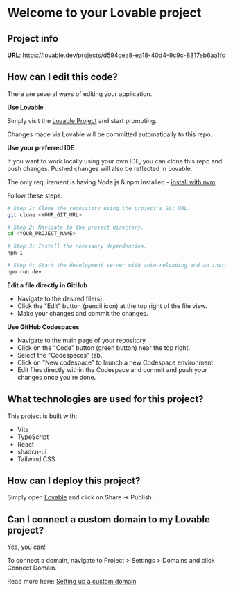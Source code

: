 # Welcome to your Lovable project

## Project info

**URL**: https://lovable.dev/projects/d594cea8-ea18-40d4-9c9c-8317eb6aa1fc

## How can I edit this code?

There are several ways of editing your application.

**Use Lovable**

Simply visit the
[Lovable Project](https://lovable.dev/projects/d594cea8-ea18-40d4-9c9c-8317eb6aa1fc)
and start prompting.

Changes made via Lovable will be committed automatically to this repo.

**Use your preferred IDE**

If you want to work locally using your own IDE, you can clone this repo and push
changes. Pushed changes will also be reflected in Lovable.

The only requirement is having Node.js & npm installed -
[install with nvm](https://github.com/nvm-sh/nvm#installing-and-updating)

Follow these steps:

```sh
# Step 1: Clone the repository using the project's Git URL.
git clone <YOUR_GIT_URL>

# Step 2: Navigate to the project directory.
cd <YOUR_PROJECT_NAME>

# Step 3: Install the necessary dependencies.
npm i

# Step 4: Start the development server with auto-reloading and an instant preview.
npm run dev
```

**Edit a file directly in GitHub**

- Navigate to the desired file(s).
- Click the "Edit" button (pencil icon) at the top right of the file view.
- Make your changes and commit the changes.

**Use GitHub Codespaces**

- Navigate to the main page of your repository.
- Click on the "Code" button (green button) near the top right.
- Select the "Codespaces" tab.
- Click on "New codespace" to launch a new Codespace environment.
- Edit files directly within the Codespace and commit and push your changes once
  you're done.

## What technologies are used for this project?

This project is built with:

- Vite
- TypeScript
- React
- shadcn-ui
- Tailwind CSS

## How can I deploy this project?

Simply open
[Lovable](https://lovable.dev/projects/d594cea8-ea18-40d4-9c9c-8317eb6aa1fc) and
click on Share -> Publish.

## Can I connect a custom domain to my Lovable project?

Yes, you can!

To connect a domain, navigate to Project > Settings > Domains and click Connect
Domain.

Read more here:
[Setting up a custom domain](https://docs.lovable.dev/features/custom-domain#custom-domain)
